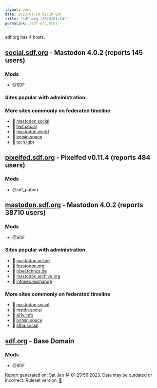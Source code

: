 ```yaml
---
layout: post
date: 2023-01-14 01:29 GMT
title: "sdf.org (2023/01/14)"
permalink: /sdf-org.html
---
```


sdf.org has 4 hosts.

## [social.sdf.org](https://social.sdf.org) - Mastodon 4.0.2 (reports 145 users)

### Mods
 * @SDF

### Sites popular with administration


### More sites commonly on federated timeline

* 🐘 [mastodon.social](/mastodon-social.html)
* 🐘 [twit.social](/twit-social.html)
* 🐘 [mastodon.world](/mastodon-world.html)
* 🐘 [botsin.space](/botsin-space.html)
* 🐘 [tech.lgbt](/tech-lgbt.html)

## [pixelfed.sdf.org](https://pixelfed.sdf.org) - Pixelfed v0.11.4 (reports 484 users)

### Mods
 * @sdf_pubnix

## [mastodon.sdf.org](https://mastodon.sdf.org) - Mastodon 4.0.2 (reports 38710 users)

### Mods
 * @SDF

### Sites popular with administration

* 🐘 [mastodon.online](/mastodon-online.html)
* 🐘 [fosstodon.org](/fosstodon-org.html)
* 🐘 [pixel.tchncs.de](/pixel-tchncs-de.html)
* 🐘 [mastodon.archive.org](/mastodon-archive-org.html)
* 🐘 [infosec.exchange](/infosec-exchange.html)

### More sites commonly on federated timeline

* 🐘 [mastodon.social](/mastodon-social.html)
* 🐘 [mstdn.social](/mstdn-social.html)
* 🐘 [a11y.info](/a11y-info.html)
* 🐘 [botsin.space](/botsin-space.html)
* 🐘 [sfba.social](/sfba-social.html)

## [sdf.org](https://sdf.org) - Base Domain

### Mods
 * @SDF

Report generated on: Sat Jan 14 01:29:56 2023. Data may be outdated or incorrect.
Ruleset version: [🧁](/version-cupcake)
